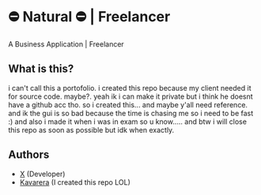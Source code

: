 
# ⛔ Natural ⛔ | Freelancer

A Business Application | Freelancer



## What is this?

i can't call this a portofolio. i created this repo because my client needed it for source code. maybe?. yeah ik i can make it private but i think he doesnt have a github acc tho. so i created this... and maybe y'all need reference. and ik the gui is so bad because the time is chasing me so i need to be fast :) and also i made it when i was in exam so u know..... and btw i will close this repo as soon as possible but idk when exactly.


## Authors

- [X](https://www.instagram.com/indeed.justanx) (Developer)
- [Kavarera](https://www.instagram.com/r_kavarera) (I created this repo LOL)

